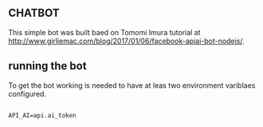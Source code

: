 ## CHATBOT

This simple bot was built baed on Tomomi Imura tutorial at http://www.girliemac.com/blog/2017/01/06/facebook-apiai-bot-nodejs/.

## running the bot

To get the bot working is needed to have at leas two environment variblaes configured.

```PAGE_ACCESS_TOKEN=my_access_token

API_AI=api.ai_token
```
